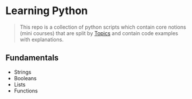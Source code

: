 # Learning Python

> This repo is a collection of python scripts which contain core notions (mini courses) that are split by [Topics](#table-of-contents) and contain code examples with explanations.

## Fundamentals
- Strings
- Booleans
- Lists
- Functions
